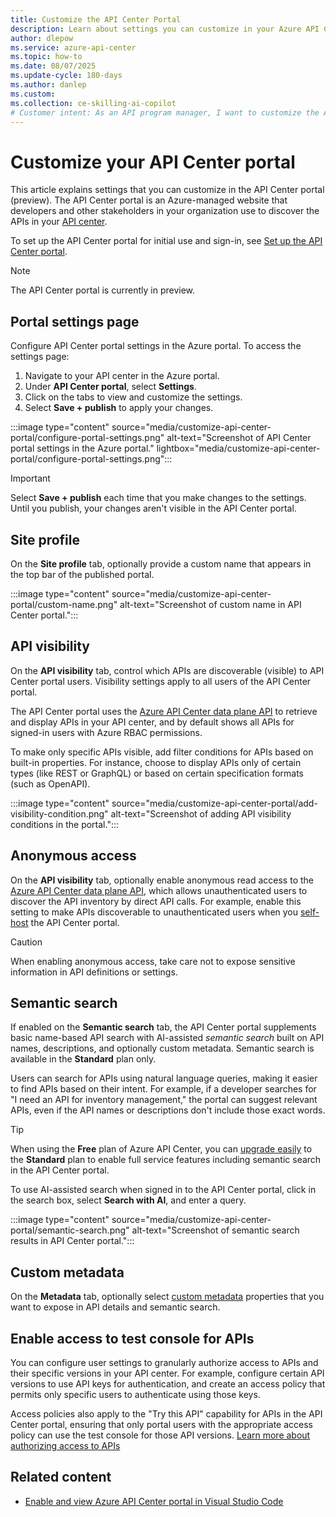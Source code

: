 ```yaml
---
title: Customize the API Center Portal
description: Learn about settings you can customize in your Azure API Center portal.
author: dlepow
ms.service: azure-api-center
ms.topic: how-to
ms.date: 08/07/2025
ms.update-cycle: 180-days
ms.author: danlep 
ms.custom: 
ms.collection: ce-skilling-ai-copilot
# Customer intent: As an API program manager, I want to customize the Azure-managed portal for developers and other API stakeholders in my organization.
---
```


# Customize your API Center portal

This article explains settings that you can customize in the API Center portal (preview). The API Center portal is an Azure-managed website that developers and other stakeholders in your organization use to discover the APIs in your [API center](overview.md). 

To set up the API Center portal for initial use and sign-in, see [Set up the API Center portal](set-up-api-center-portal.md).

> [!NOTE]
> The API Center portal is currently in preview.

## Portal settings page

Configure API Center portal settings in the Azure portal. To access the settings page:

1. Navigate to your API center in the Azure portal.
1. Under **API Center portal**, select **Settings**. 
1. Click on the tabs to view and customize the settings.
1. Select **Save + publish** to apply your changes.

:::image type="content" source="media/customize-api-center-portal/configure-portal-settings.png" alt-text="Screenshot of API Center portal settings in the Azure portal." lightbox="media/customize-api-center-portal/configure-portal-settings.png":::

> [!IMPORTANT]
> Select **Save + publish** each time that you make changes to the settings. Until you publish, your changes aren't visible in the API Center portal.

## Site profile

On the **Site profile** tab, optionally provide a custom name that appears in the top bar of the published portal.

:::image type="content" source="media/customize-api-center-portal/custom-name.png" alt-text="Screenshot of custom name in API Center portal.":::

## API visibility

On the **API visibility** tab, control which APIs are discoverable (visible) to API Center portal users. Visibility settings apply to all users of the API Center portal.

The API Center portal uses the [Azure API Center data plane API](/rest/api/dataplane/apicenter/operation-groups) to retrieve and display APIs in your API center, and by default shows all APIs for signed-in users with Azure RBAC permissions. 

To make only specific APIs visible, add filter conditions for APIs based on built-in properties. For instance, choose to display APIs only of certain types (like REST or GraphQL) or based on certain specification formats (such as OpenAPI).

:::image type="content" source="media/customize-api-center-portal/add-visibility-condition.png" alt-text="Screenshot of adding API visibility conditions in the portal.":::

## Anonymous access

On the **API visibility** tab, optionally enable anonymous read access to the [Azure API Center data plane API](/rest/api/dataplane/apicenter/operation-groups), which allows unauthenticated users to discover the API inventory by direct API calls. For example, enable this setting to make APIs discoverable to unauthenticated users when you [self-host](self-host-api-center-portal.md) the API Center portal.

> [!CAUTION]
> When enabling anonymous access, take care not to expose sensitive information in API definitions or settings.

## Semantic search

If enabled on the **Semantic search** tab, the API Center portal supplements basic name-based API search with AI-assisted *semantic search* built on API names, descriptions, and optionally custom metadata. Semantic search is available in the **Standard** plan only.

Users can search for APIs using natural language queries, making it easier to find APIs based on their intent. For example, if a developer searches for "I need an API for inventory management," the portal can suggest relevant APIs, even if the API names or descriptions don't include those exact words.

> [!TIP]
> When using the **Free** plan of Azure API Center, you can [upgrade easily](frequently-asked-questions.yml#how-do-i-upgrade-my-api-center-from-the-free-plan-to-the-standard-plan) to the **Standard** plan to enable full service features including semantic search in the API Center portal.

To use AI-assisted search when signed in to the API Center portal, click in the search box, select **Search with AI**, and enter a query.

:::image type="content" source="media/customize-api-center-portal/semantic-search.png" alt-text="Screenshot of semantic search results in API Center portal.":::

## Custom metadata

On the **Metadata** tab, optionally select [custom metadata](metadata.md) properties that you want to expose in API details and semantic search.

## Enable access to test console for APIs

You can configure user settings to granularly authorize access to APIs and their specific versions in your API center. For example, configure certain API versions to use API keys for authentication, and create an access policy that permits only specific users to authenticate using those keys. 

Access policies also apply to the "Try this API" capability for APIs in the API Center portal, ensuring that only portal users with the appropriate access policy can use the test console for those API versions. [Learn more about authorizing access to APIs](authorize-api-access.md)

## Related content

* [Enable and view Azure API Center portal in Visual Studio Code](enable-api-center-portal-vs-code-extension.md)
